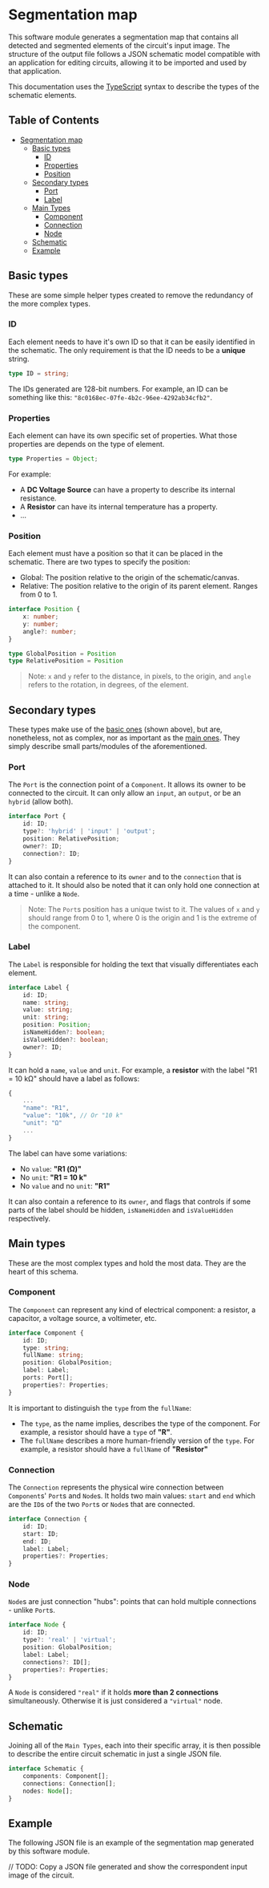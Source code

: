 # Segmentation map

This software module generates a segmentation map that contains all detected and segmented elements of the circuit's input image. The structure of the output file follows a JSON schematic model compatible with an application for editing circuits, allowing it to be imported and used by that application.

This documentation uses the [TypeScript](https://www.typescriptlang.org/) syntax to describe the types of the schematic elements.

## Table of Contents

- [Segmentation map](#segmentation-map)
    - [Basic types](#basic-types)
        - [ID](#id)
        - [Properties](#properties)
        - [Position](#position)
    - [Secondary types](#secondary-types)
        - [Port](#port)
        - [Label](#label)
    - [Main Types](#main-types)
        - [Component](#component)
        - [Connection](#connection)
        - [Node](#node)
    - [Schematic](#schematic)
    - [Example](#example)

## Basic types

These are some simple helper types created to remove the redundancy of the more complex types.

### ID

Each element needs to have it's own ID so that it can be easily identified in the schematic. The only requirement is that the ID needs to be a **unique** string.

```ts
type ID = string;
```

The IDs generated are 128-bit numbers. For example, an ID can be something like this: `"8c0168ec-07fe-4b2c-96ee-4292ab34cfb2"`.

### Properties

Each element can have its own specific set of properties. What those properties are depends on the type of element.

```ts
type Properties = Object;
```

For example:

- A **DC Voltage Source** can have a property to describe its internal resistance.
- A **Resistor** can have its internal temperature has a property.
- ...

### Position

Each element must have a position so that it can be placed in the schematic. There are two types to specify the position:

- Global: The position relative to the origin of the schematic/canvas.
- Relative: The position relative to the origin of its parent element. Ranges from 0 to 1.

```ts
interface Position {
    x: number;
    y: number;
    angle?: number;
}

type GlobalPosition = Position
type RelativePosition = Position
```

> Note: `x` and `y` refer to the distance, in pixels, to the origin, and `angle` refers to the rotation, in degrees, of the element.

## Secondary types

These types make use of the [basic ones](#basic-types) (shown above), but are, nonetheless, not as complex, nor as important as the [main ones](#main-types). They simply describe small parts/modules of the aforementioned.

### Port

The `Port` is the connection point of a `Component`. It allows its owner to be connected to the circuit. It can only allow an `input`, an `output`, or be an `hybrid` (allow both).

```ts
interface Port {
    id: ID;
    type?: 'hybrid' | 'input' | 'output';
    position: RelativePosition;
    owner?: ID;
    connection?: ID;
}
```

It can also contain a reference to its `owner` and to the `connection` that is attached to it. It should also be noted that it can only hold one connection at a time - unlike a `Node`.

> Note: The `Port`s position has a unique twist to it. The values of `x` and `y` should range from 0 to 1, where 0 is the origin and 1 is the extreme of the component.

### Label

The `Label` is responsible for holding the text that visually differentiates each element.

```ts
interface Label {
    id: ID;
    name: string;
    value: string;
    unit: string;
    position: Position;
    isNameHidden?: boolean;
    isValueHidden?: boolean;
    owner?: ID;
}
```

It can hold a `name`, `value` and `unit`. For example, a **resistor** with the label "R1 = 10 kΩ" should have a label as follows:

```js
{
    ...
    "name": "R1",
    "value": "10k", // Or "10 k"
    "unit": "Ω"
    ...
}
```

The label can have some variations:

- No `value`: **"R1 (Ω)"**
- No `unit`: **"R1 = 10 k"**
- No `value` and no `unit`: **"R1"**

It can also contain a reference to its `owner`, and flags that controls if some parts of the label should be hidden, `isNameHidden` and `isValueHidden` respectively.

## Main types

These are the most complex types and hold the most data. They are the heart of this schema.

### Component

The `Component` can represent any kind of electrical component: a resistor, a capacitor, a voltage source, a voltimeter, etc.

```ts
interface Component {
    id: ID;
    type: string;
    fullName: string;
    position: GlobalPosition;
    label: Label;
    ports: Port[];
    properties?: Properties;
}
```

It is important to distinguish the `type` from the `fullName`:

- The `type`, as the name implies, describes the type of the component. For example, a resistor should have a `type` of **"R"**.
- The `fullName` describes a more human-friendly version of the `type`. For example, a resistor should have a `fullName` of **"Resistor"**

### Connection

The `Connection` represents the physical wire connection between `Component`s' `Port`s and `Node`s. It holds two main values: `start` and `end` which are the `ID`s of the two `Port`s or `Node`s that are connected.

```ts
interface Connection {
    id: ID;
    start: ID;
    end: ID;
    label: Label;
    properties?: Properties;
}
```

### Node

`Node`s are just connection "hubs": points that can hold multiple connections - unlike `Port`s.

```ts
interface Node {
    id: ID;
    type?: 'real' | 'virtual';
    position: GlobalPosition;
    label: Label;
    connections?: ID[];
    properties?: Properties;
}
```

A `Node` is considered `"real"` if it holds **more than 2 connections** simultaneously. Otherwise it is just considered a `"virtual"` node.

## Schematic

Joining all of the `Main Types`, each into their specific array, it is then possible to describe the entire circuit schematic in just a single JSON file.

```ts
interface Schematic {
    components: Component[];
    connections: Connection[];
    nodes: Node[];
}
```

## Example

The following JSON file is an example of the segmentation map generated by this software module.

// TODO: Copy a JSON file generated and show the correspondent input image of the circuit.
